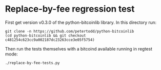 Replace-by-fee regression test
==============================

First get version v0.3.0 of the python-bitcoinlib library. In this directory
run:

    git clone -n https://github.com/petertodd/python-bitcoinlib
    (cd python-bitcoinlib && git checkout c481254c623cc9a002187dc23263cce3e05f5754)

Then run the tests themselves with a bitcoind available running in regtest
mode:

    ./replace-by-fee-tests.py
